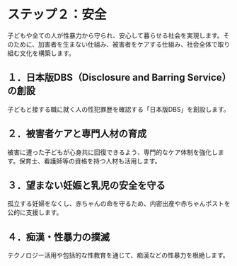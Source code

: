 # ステップ２：安全
子どもや全ての人が性暴力から守られ、安心して暮らせる社会を実現します。そのために、加害者を生まない仕組み、被害者をケアする仕組み、社会全体で取り組む文化を構築します。

## １．日本版DBS（Disclosure and Barring Service）の創設
子どもと接する職に就く人の性犯罪歴を確認する「日本版DBS」を創設します。

## ２．被害者ケアと専門人材の育成
被害に遭った子どもが心身共に回復できるよう、専門的なケア体制を強化します。保育士、看護師等の資格を持つ人材も活用します。

## ３．望まない妊娠と乳児の安全を守る
孤立する妊婦をなくし、赤ちゃんの命を守るため、内密出産や赤ちゃんポストを公的に支援します。

## ４．痴漢・性暴力の撲滅
テクノロジー活用や包括的な性教育を通じて、痴漢などの性暴力を根絶します。